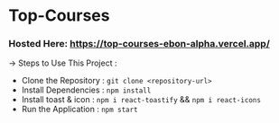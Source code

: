 # Top-Courses
### Hosted Here: https://top-courses-ebon-alpha.vercel.app/
-> Steps to Use This Project :
* Clone the Repository : `git clone <repository-url>`
* Install Dependencies : `npm install`
* Install toast & icon : `npm i react-toastify` && `npm i react-icons`
* Run the Application  : `npm start`
